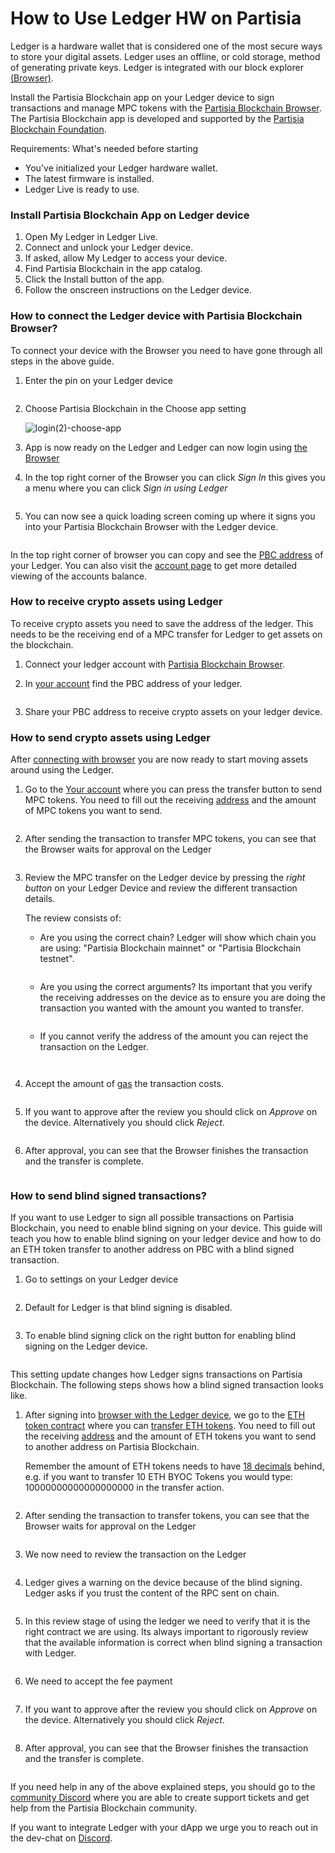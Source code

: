 # How to Use Ledger HW on Partisia

Ledger is a hardware wallet that is considered one of the most secure ways to store your digital assets. Ledger uses an offline, or cold storage, method of generating private keys. Ledger is integrated with our block explorer [(Browser)](https://browser.partisiablockchain.com/account).

Install the Partisia Blockchain app on your Ledger device to sign transactions and manage MPC tokens with the [Partisia Blockchain Browser](https://browser.partisiablockchain.com/account). The Partisia Blockchain app is developed and supported by the [Partisia Blockchain Foundation](https://partisiablockchain.com/).

Requirements: What's needed before starting

* You've initialized your Ledger hardware wallet.
* The latest firmware is installed.
* Ledger Live is ready to use.

### Install Partisia Blockchain App on Ledger device <a href="#install-partisia-blockchain-app-on-ledger-device" id="install-partisia-blockchain-app-on-ledger-device"></a>

1. Open My Ledger in Ledger Live.
2. Connect and unlock your Ledger device.
3. If asked, allow My Ledger to access your device.
4. Find Partisia Blockchain in the app catalog.
5. Click the Install button of the app.
6. Follow the onscreen instructions on the Ledger device.

### How to connect the Ledger device with Partisia Blockchain Browser? <a href="#how-to-connect-the-ledger-device-with-partisia-blockchain-browser" id="how-to-connect-the-ledger-device-with-partisia-blockchain-browser"></a>

To connect your device with the Browser you need to have gone through all steps in the above guide.

1.  Enter the pin on your Ledger device&#x20;

    <figure><img src="https://partisiablockchain.gitlab.io/documentation/smart-contracts/integration/ledger/login(1)-enter-pin.png" alt=""><figcaption></figcaption></figure>
2.  Choose Partisia Blockchain in the Choose app setting

    ![login(2)-choose-app](https://partisiablockchain.gitlab.io/documentation/smart-contracts/integration/ledger/login\(2\)-choose-app.png)
3. App is now ready on the Ledger and Ledger can now login using [the Browser](https://browser.partisiablockchain.com)
4.  In the top right corner of the Browser you can click _Sign In_ this gives you a menu where you can click _Sign in using Ledger_&#x20;

    <figure><img src="https://partisiablockchain.gitlab.io/documentation/smart-contracts/integration/ledger/login(4)-login%20menu.png" alt=""><figcaption></figcaption></figure>
5.  You can now see a quick loading screen coming up where it signs you into your Partisia Blockchain Browser with the Ledger device.&#x20;

    <figure><img src="https://partisiablockchain.gitlab.io/documentation/smart-contracts/integration/ledger/login(5)-logging%20in.png" alt=""><figcaption></figcaption></figure>

In the top right corner of browser you can copy and see the [PBC address](https://partisiablockchain.gitlab.io/documentation/pbc-fundamentals/dictionary.html#address) of your Ledger. You can also visit the [account page](https://browser.partisiablockchain.com/account) to get more detailed viewing of the accounts balance.

### How to receive crypto assets using Ledger <a href="#how-to-receive-crypto-assets-using-ledger" id="how-to-receive-crypto-assets-using-ledger"></a>

To receive crypto assets you need to save the address of the ledger. This needs to be the receiving end of a MPC transfer for Ledger to get assets on the blockchain.

1. Connect your ledger account with [Partisia Blockchain Browser](https://partisiablockchain.gitlab.io/documentation/smart-contracts/integration/ledger/how-to-use-ledger-on-partisia-blockchain.html#how-to-connect-the-ledger-device-with-partisia-blockchain-browser).
2.  In [your account](https://browser.partisiablockchain.com/account) find the PBC address of your ledger.&#x20;

    <figure><img src="https://partisiablockchain.gitlab.io/documentation/smart-contracts/integration/ledger/browserPBCAddress.png" alt=""><figcaption></figcaption></figure>
3. Share your PBC address to receive crypto assets on your ledger device.

### How to send crypto assets using Ledger <a href="#how-to-send-crypto-assets-using-ledger" id="how-to-send-crypto-assets-using-ledger"></a>

After [connecting with browser](https://partisiablockchain.gitlab.io/documentation/smart-contracts/integration/ledger/how-to-use-ledger-on-partisia-blockchain.html#how-to-connect-the-ledger-device-with-partisia-blockchain-browser) you are now ready to start moving assets around using the Ledger.

1.  Go to the [Your account](https://browser.testnet.partisiablockchain.com/account) where you can press the transfer button to send MPC tokens. You need to fill out the receiving [address](https://partisiablockchain.gitlab.io/documentation/pbc-fundamentals/dictionary.html) and the amount of MPC tokens you want to send.&#x20;

    <figure><img src="https://partisiablockchain.gitlab.io/documentation/smart-contracts/integration/ledger/interact(1)-mpc%20token%20transfer.png" alt=""><figcaption></figcaption></figure>
2.  After sending the transaction to transfer MPC tokens, you can see that the Browser waits for approval on the Ledger&#x20;

    <figure><img src="https://partisiablockchain.gitlab.io/documentation/smart-contracts/integration/ledger/interact(2)-waiting%20for%20approval.png" alt=""><figcaption></figcaption></figure>
3.  Review the MPC transfer on the Ledger device by pressing the _right button_ on your Ledger Device and review the different transaction details.&#x20;

    The review consists of:

    *   Are you using the correct chain? Ledger will show which chain you are using: "Partisia Blockchain mainnet" or "Partisia Blockchain testnet".&#x20;

        <figure><img src="https://partisiablockchain.gitlab.io/documentation/smart-contracts/integration/ledger/Interact(4)-Chain.png" alt=""><figcaption></figcaption></figure>
    *   Are you using the correct arguments? Its important that you verify the receiving addresses on the device as to ensure you are doing the transaction you wanted with the amount you wanted to transfer.&#x20;

        <figure><img src="https://partisiablockchain.gitlab.io/documentation/smart-contracts/integration/ledger/Interact(5)-Arguments.png" alt=""><figcaption></figcaption></figure>
    *   If you cannot verify the address of the amount you can reject the transaction on the Ledger.&#x20;

        <figure><img src="https://partisiablockchain.gitlab.io/documentation/smart-contracts/integration/ledger/interact(8)-reject.jpg" alt=""><figcaption></figcaption></figure>

    <figure><img src="https://partisiablockchain.gitlab.io/documentation/smart-contracts/integration/ledger/interact(3)-review.jpg" alt=""><figcaption></figcaption></figure>
4.  Accept the amount of [gas](https://partisiablockchain.gitlab.io/documentation/pbc-fundamentals/dictionary.html#gas) the transaction costs.&#x20;

    <figure><img src="https://partisiablockchain.gitlab.io/documentation/smart-contracts/integration/ledger/interact(6)-fee.jpg" alt=""><figcaption></figcaption></figure>
5.  If you want to approve after the review you should click on _Approve_ on the device. Alternatively you should click _Reject_.&#x20;

    <figure><img src="https://partisiablockchain.gitlab.io/documentation/smart-contracts/integration/ledger/interact(7)-approve.jpg" alt=""><figcaption></figcaption></figure>
6.  After approval, you can see that the Browser finishes the transaction and the transfer is complete.&#x20;

    <figure><img src="https://partisiablockchain.gitlab.io/documentation/smart-contracts/integration/ledger/interact(9)-sending%20transaction.png" alt=""><figcaption></figcaption></figure>

### How to send blind signed transactions? <a href="#how-to-send-blind-signed-transactions" id="how-to-send-blind-signed-transactions"></a>

If you want to use Ledger to sign all possible transactions on Partisia Blockchain, you need to enable blind signing on your device. This guide will teach you how to enable blind signing on your ledger device and how to do an ETH token transfer to another address on PBC with a blind signed transaction.

1.  Go to settings on your Ledger device&#x20;

    <figure><img src="https://partisiablockchain.gitlab.io/documentation/smart-contracts/integration/ledger/enabling-blindsigning(1)-settings.png" alt=""><figcaption></figcaption></figure>
2.  Default for Ledger is that blind signing is disabled.&#x20;

    <figure><img src="https://partisiablockchain.gitlab.io/documentation/smart-contracts/integration/ledger/enabling-blindsigning(2)-default-not-enabled.png" alt=""><figcaption></figcaption></figure>
3.  To enable blind signing click on the right button for enabling blind signing on the Ledger device.&#x20;

    <figure><img src="https://partisiablockchain.gitlab.io/documentation/smart-contracts/integration/ledger/enabling-blindsigning(3)-enabled.jpg.png" alt=""><figcaption></figcaption></figure>

This setting update changes how Ledger signs transactions on Partisia Blockchain. The following steps shows how a blind signed transaction looks like.

1.  After signing into [browser with the Ledger device](https://partisiablockchain.gitlab.io/documentation/smart-contracts/integration/ledger/how-to-use-ledger-on-partisia-blockchain.html#how-to-connect-the-ledger-device-with-partisia-blockchain-browser), we go to the [ETH token contract](https://browser.partisiablockchain.com/contracts/014a6d0fd09fe2e6853a76caedcb46646ab7ee69d6) where you can [transfer ETH tokens](https://browser.partisiablockchain.com/contracts/014a6d0fd09fe2e6853a76caedcb46646ab7ee69d6/transfer). You need to fill out the receiving [address](https://partisiablockchain.gitlab.io/documentation/pbc-fundamentals/dictionary.html) and the amount of ETH tokens you want to send to another address on Partisia Blockchain.

    Remember the amount of ETH tokens needs to have [18 decimals](https://partisiablockchain.gitlab.io/documentation/pbc-fundamentals/byoc/bridging-byoc-by-sending-transactions.html#bridgeable-coins-on-mainnet) behind, e.g. if you want to transfer 10 ETH BYOC Tokens you would type: 10000000000000000000 in the transfer action.&#x20;

    <figure><img src="https://partisiablockchain.gitlab.io/documentation/smart-contracts/integration/ledger/blindsign(1)-transfer-eth.png" alt=""><figcaption></figcaption></figure>
2.  After sending the transaction to transfer tokens, you can see that the Browser waits for approval on the Ledger&#x20;

    <figure><img src="https://partisiablockchain.gitlab.io/documentation/smart-contracts/integration/ledger/interact(2)-waiting%20for%20approval.png" alt=""><figcaption></figcaption></figure>
3.  We now need to review the transaction on the Ledger&#x20;

    <figure><img src="https://partisiablockchain.gitlab.io/documentation/smart-contracts/integration/ledger/blindsign(2)-transaction.png" alt=""><figcaption></figcaption></figure>
4.  Ledger gives a warning on the device because of the blind signing. Ledger asks if you trust the content of the RPC sent on chain.&#x20;

    <figure><img src="https://partisiablockchain.gitlab.io/documentation/smart-contracts/integration/ledger/blindsign(3)-warning.png" alt=""><figcaption></figcaption></figure>
5.  In this review stage of using the ledger we need to verify that it is the right contract we are using. Its always important to rigorously review that the available information is correct when blind signing a transaction with Ledger.&#x20;

    <figure><img src="https://partisiablockchain.gitlab.io/documentation/smart-contracts/integration/ledger/blindsign(4)-contract.png" alt=""><figcaption></figcaption></figure>
6.  We need to accept the fee payment&#x20;

    <figure><img src="https://partisiablockchain.gitlab.io/documentation/smart-contracts/integration/ledger/blindsign(5)-fee.png" alt=""><figcaption></figcaption></figure>
7.  If you want to approve after the review you should click on _Approve_ on the device. Alternatively you should click _Reject_.&#x20;

    <figure><img src="https://partisiablockchain.gitlab.io/documentation/smart-contracts/integration/ledger/interact(7)-approve.jpg" alt=""><figcaption></figcaption></figure>
8.  After approval, you can see that the Browser finishes the transaction and the transfer is complete.&#x20;

    <figure><img src="https://partisiablockchain.gitlab.io/documentation/smart-contracts/integration/ledger/interact(9)-sending%20transaction.png" alt=""><figcaption></figcaption></figure>

If you need help in any of the above explained steps, you should go to the [community Discord](https://partisiablockchain.gitlab.io/documentation/get-support-from-pbc-community.html) where you are able to create support tickets and get help from the Partisia Blockchain community.

If you want to integrate Ledger with your dApp we urge you to reach out in the dev-chat on [Discord](https://partisiablockchain.gitlab.io/documentation/get-support-from-pbc-community.html).
